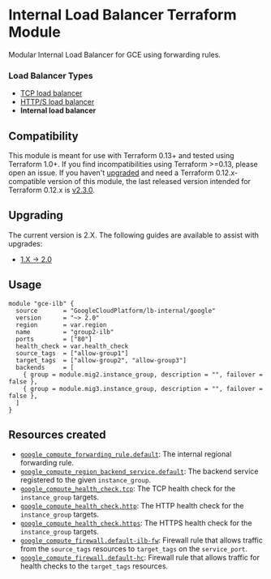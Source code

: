 # Internal Load Balancer Terraform Module
Modular Internal Load Balancer for GCE using forwarding rules.

### Load Balancer Types
* [TCP load balancer](https://github.com/terraform-google-modules/terraform-google-lb)
* [HTTP/S load balancer](https://github.com/terraform-google-modules/terraform-google-lb-http)
* **Internal load balancer**

## Compatibility
This module is meant for use with Terraform 0.13+ and tested using Terraform 1.0+. If you find incompatibilities using Terraform >=0.13, please open an issue.
 If you haven't
[upgraded](https://www.terraform.io/upgrade-guides/0-13.html) and need a Terraform
0.12.x-compatible version of this module, the last released version
intended for Terraform 0.12.x is [v2.3.0](https://registry.terraform.io/modules/terraform-google-modules/-lb-internal/google/v2.3.0).

## Upgrading

The current version is 2.X. The following guides are available to assist with upgrades:

- [1.X -> 2.0](./docs/upgrading_to_lb_internal_v2.0.md)

## Usage

```hcl
module "gce-ilb" {
  source       = "GoogleCloudPlatform/lb-internal/google"
  version      = "~> 2.0"
  region       = var.region
  name         = "group2-ilb"
  ports        = ["80"]
  health_check = var.health_check
  source_tags  = ["allow-group1"]
  target_tags  = ["allow-group2", "allow-group3"]
  backends     = [
    { group = module.mig2.instance_group, description = "", failover = false },
    { group = module.mig3.instance_group, description = "", failover = false },
  ]
}
```


## Resources created

- [`google_compute_forwarding_rule.default`](https://www.terraform.io/docs/providers/google/r/compute_forwarding_rule): The internal regional forwarding rule.
- [`google_compute_region_backend_service.default`](https://www.terraform.io/docs/providers/google/r/compute_region_backend_service): The backend service registered to the given `instance_group`.
- [`google_compute_health_check.tcp`](https://www.terraform.io/docs/providers/google/r/compute_health_check): The TCP health check for the `instance_group` targets.
- [`google_compute_health_check.http`](https://www.terraform.io/docs/providers/google/r/compute_health_check): The HTTP health check for the `instance_group` targets.
- [`google_compute_health_check.https`](https://www.terraform.io/docs/providers/google/r/compute_health_check): The HTTPS health check for the `instance_group` targets.
- [`google_compute_firewall.default-ilb-fw`](https://www.terraform.io/docs/providers/google/r/compute_firewall): Firewall rule that allows traffic from the `source_tags` resources to `target_tags` on the `service_port`.
- [`google_compute_firewall.default-hc`](https://www.terraform.io/docs/providers/google/r/compute_firewall): Firewall rule that allows traffic for health checks to the `target_tags` resources.
